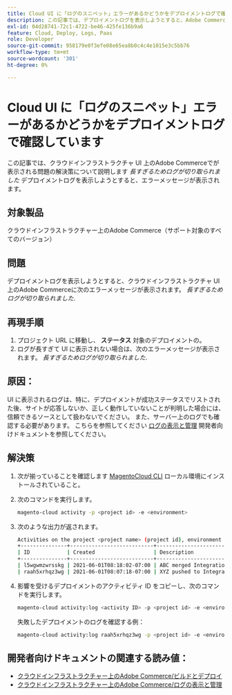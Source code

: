 ```yaml
---
title: Cloud UI に「ログのスニペット」エラーがあるかどうかをデプロイメントログで確認しています
description: この記事では、デプロイメントログを表示しようとすると、Adobe Commerce on cloud infrastructure UI で「長すぎたので、ログが切り抜かれました」というエラーメッセージが表示される問題の解決策を説明します。
exl-id: 04d28741-72c1-4722-be46-425fe136b9a6
feature: Cloud, Deploy, Logs, Paas
role: Developer
source-git-commit: 958179e0f3efe08e65ea8b0c4c4e1015e3c5bb76
workflow-type: tm+mt
source-wordcount: '301'
ht-degree: 0%

---
```


# Cloud UI に「ログのスニペット」エラーがあるかどうかをデプロイメントログで確認しています

この記事では、クラウドインフラストラクチャ UI 上のAdobe Commerceでが表示される問題の解決策について説明します *長すぎるためログが切り取られました* デプロイメントログを表示しようとすると、エラーメッセージが表示されます。

## 対象製品

クラウドインフラストラクチャー上のAdobe Commerce（サポート対象のすべてのバージョン）

## 問題

デプロイメントログを表示しようとすると、クラウドインフラストラクチャ UI 上のAdobe Commerceに次のエラーメッセージが表示されます。 *長すぎるためログが切り取られました*.

## 再現手順

1. プロジェクト URL に移動し、 **ステータス** 対象のデプロイメントの。
1. ログが長すぎて UI に表示されない場合は、次のエラーメッセージが表示されます。 *長すぎるためログが切り取られました*.

## 原因：

UI に表示されるログは、特に、デプロイメントが成功ステータスでリストされた後、サイトが応答しないか、正しく動作していないことが判明した場合には、信頼できるソースとして扱わないでください。 また、サーバー上のログでも確認する必要があります。 こちらを参照してください [ログの表示と管理](https://experienceleague.adobe.com/docs/commerce-cloud-service/user-guide/develop/test/log-locations.html) 開発者向けドキュメントを参照してください。

## 解決策

1. 次が揃っていることを確認します [MagentoCloud CLI](https://experienceleague.adobe.com/docs/commerce-cloud-service/user-guide/dev-tools/cloud-cli.html) ローカル環境にインストールされていること。
1. 次のコマンドを実行します。

   ```bash
   magento-cloud activity -p <project id> -e <environment>
   ```

1. 次のような出力が返されます。

   ```bash
   Activities on the project <project name> (project id), environment <environment>:
   +---------------+---------------------------+-------------------------------------+----------+----------+---------+
   | ID            | Created                   | Description                         | Progress | State    | Result  |
   +---------------+---------------------------+-------------------------------------+----------+----------+---------+
   | l5wgwmzwrsskg | 2021-06-01T08:18:02-07:00 | ABC merged Integration into Staging | 100%     | complete | success |
   | raah5xrhqz3wg | 2021-06-01T08:07:18-07:00 | XYZ pushed to Integration           | 100%     | complete | failure |
   ```

1. 影響を受けるデプロイメントのアクティビティ ID をコピーし、次のコマンドを実行します。

   ```bash
   magento-cloud activity:log <activity ID> -p <project id> -e <environment>
   ```

   失敗したデプロイメントのログを確認する例：

   ```bash
   magento-cloud activity:log raah5xrhqz3wg -p <project id> -e <environment>
   ```

## 開発者向けドキュメントの関連する読み値：

* [クラウドインフラストラクチャー上のAdobe Commerce/ビルドとデプロイ](https://experienceleague.adobe.com/docs/commerce-cloud-service/user-guide/configure/env/configure-env-yaml.html)
* [クラウドインフラストラクチャー上のAdobe Commerce/ログの表示と管理](https://experienceleague.adobe.com/docs/commerce-cloud-service/user-guide/develop/test/log-locations.html)

